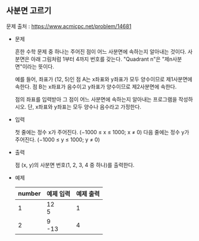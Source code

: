 ## 사분면 고르기

문제 출처 : https://www.acmicpc.net/problem/14681

- 문제 

  흔한 수학 문제 중 하나는 주어진 점이 어느 사분면에 속하는지 알아내는 것이다. 사분면은 아래 그림처럼 1부터 4까지 번호를 갖는다. "Quadrant n"은 "제n사분면"이라는 뜻이다.

  예를 들어, 좌표가 (12, 5)인 점 A는 x좌표와 y좌표가 모두 양수이므로 제1사분면에 속한다. 점 B는 x좌표가 음수이고 y좌표가 양수이므로 제2사분면에 속한다.

  점의 좌표를 입력받아 그 점이 어느 사분면에 속하는지 알아내는 프로그램을 작성하시오. 단, x좌표와 y좌표는 모두 양수나 음수라고 가정한다.

  

- 입력

  첫 줄에는 정수 x가 주어진다. (−1000 ≤ x ≤ 1000; x ≠ 0) 다음 줄에는 정수 y가 주어진다. (−1000 ≤ y ≤ 1000; y ≠ 0)

  

- 출력

  점 (x, y)의 사분면 번호(1, 2, 3, 4 중 하나)를 출력한다.

  

- 예제

  | number | 예제 입력  | 예제 출력 |
  | ------ | ---------- | --------- |
  | 1      | 12<br />5  | 1         |
  | 2      | 9<br />-13 | 4         |
  
  


